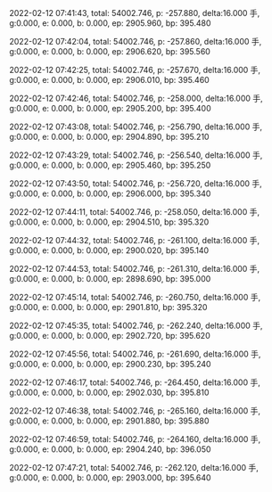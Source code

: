 2022-02-12 07:41:43, total: 54002.746, p: -257.880, delta:16.000 手, g:0.000, e: 0.000, b: 0.000, ep: 2905.960, bp: 395.480

2022-02-12 07:42:04, total: 54002.746, p: -257.860, delta:16.000 手, g:0.000, e: 0.000, b: 0.000, ep: 2906.620, bp: 395.560

2022-02-12 07:42:25, total: 54002.746, p: -257.670, delta:16.000 手, g:0.000, e: 0.000, b: 0.000, ep: 2906.010, bp: 395.460

2022-02-12 07:42:46, total: 54002.746, p: -258.000, delta:16.000 手, g:0.000, e: 0.000, b: 0.000, ep: 2905.200, bp: 395.400

2022-02-12 07:43:08, total: 54002.746, p: -256.790, delta:16.000 手, g:0.000, e: 0.000, b: 0.000, ep: 2904.890, bp: 395.210

2022-02-12 07:43:29, total: 54002.746, p: -256.540, delta:16.000 手, g:0.000, e: 0.000, b: 0.000, ep: 2905.460, bp: 395.250

2022-02-12 07:43:50, total: 54002.746, p: -256.720, delta:16.000 手, g:0.000, e: 0.000, b: 0.000, ep: 2906.000, bp: 395.340

2022-02-12 07:44:11, total: 54002.746, p: -258.050, delta:16.000 手, g:0.000, e: 0.000, b: 0.000, ep: 2904.510, bp: 395.320

2022-02-12 07:44:32, total: 54002.746, p: -261.100, delta:16.000 手, g:0.000, e: 0.000, b: 0.000, ep: 2900.020, bp: 395.140

2022-02-12 07:44:53, total: 54002.746, p: -261.310, delta:16.000 手, g:0.000, e: 0.000, b: 0.000, ep: 2898.690, bp: 395.000

2022-02-12 07:45:14, total: 54002.746, p: -260.750, delta:16.000 手, g:0.000, e: 0.000, b: 0.000, ep: 2901.810, bp: 395.320

2022-02-12 07:45:35, total: 54002.746, p: -262.240, delta:16.000 手, g:0.000, e: 0.000, b: 0.000, ep: 2902.720, bp: 395.620

2022-02-12 07:45:56, total: 54002.746, p: -261.690, delta:16.000 手, g:0.000, e: 0.000, b: 0.000, ep: 2900.230, bp: 395.240

2022-02-12 07:46:17, total: 54002.746, p: -264.450, delta:16.000 手, g:0.000, e: 0.000, b: 0.000, ep: 2902.030, bp: 395.810

2022-02-12 07:46:38, total: 54002.746, p: -265.160, delta:16.000 手, g:0.000, e: 0.000, b: 0.000, ep: 2901.880, bp: 395.880

2022-02-12 07:46:59, total: 54002.746, p: -264.160, delta:16.000 手, g:0.000, e: 0.000, b: 0.000, ep: 2904.240, bp: 396.050

2022-02-12 07:47:21, total: 54002.746, p: -262.120, delta:16.000 手, g:0.000, e: 0.000, b: 0.000, ep: 2903.000, bp: 395.640